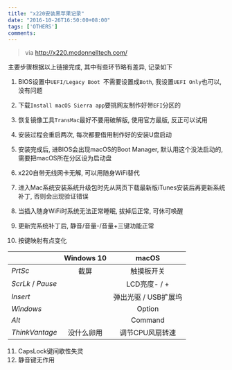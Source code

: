 ```yaml
---
title: "x220安装黑苹果记录"
date: "2016-10-26T16:50:00+08:00"
tags: ['OTHERS']
comments: 
---
```



> via http://x220.mcdonnelltech.com/

主要步骤根据以上链接完成, 其中有些环节略有差异, 记录如下

1. BIOS设置中`UEFI/Legacy Boot `不需要设置成`Both`, 我设置`UEFI Only`也可以, 没有问题

2. 下载`Install macOS Sierra app`要挑网友制作好带`EFI`分区的

3. 恢复镜像工具`TransMac`最好不要用破解版, 使用官方最版, 反正可以试用

4. 安装过程会重启两次, 每次都要借用制作好的安装U盘启动

5. 安装完成后, 进BIOS会出现macOS的Boot Manager, 默认用这个没法启动的, 需要把macOS所在分区设为启动盘

6. x220自带无线网卡无解, 可以用随身WiFi替代

7. 进入Mac系统安装系统升级包时先从网页下载最新版iTunes安装后再更新系统补丁, 否则会出现验证错误

8. 当插入随身WiFi时系统无法正常睡眠, 拔掉后正常, 可休可唤醒

9. 更新完系统补丁后, 静音/音量-/音量+三键功能正常

10. 按键映射有点变化

|                     | Windows 10 |     macOS     |
| ------------------- | :--------: | :-----------: |
| *PrtSc*             |     截屏     |     触摸板开关     |
| *ScrLk*  /  *Pause* |            |  LCD亮度- / +   |
| *Insert*            |            | 弹出光驱 / USB扩展坞 |
| *Windows*           |            |    Option     |
| *Alt*               |            |    Command    |
| *ThinkVantage*      |   没什么卵用    |   调节CPU风扇转速   |

11. CapsLock键间歇性失灵
12. 静音键无作用

